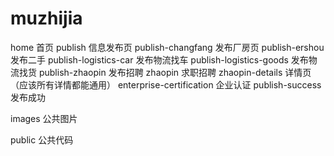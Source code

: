 # muzhijia

home 首页
publish 信息发布页
publish-changfang 发布厂房页
publish-ershou 发布二手
publish-logistics-car 发布物流找车
publish-logistics-goods 发布物流找货
publish-zhaopin 发布招聘
zhaopin 求职招聘
zhaopin-details 详情页（应该所有详情都能通用）
enterprise-certification 企业认证
publish-success 发布成功



images 公共图片

public 公共代码
